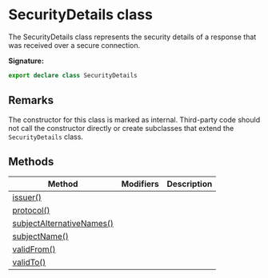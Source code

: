 # SecurityDetails class

The SecurityDetails class represents the security details of a response that was received over a secure connection.

**Signature:**

```typescript
export declare class SecurityDetails
```

## Remarks

The constructor for this class is marked as internal. Third-party code should not call the constructor directly or create subclasses that extend the `SecurityDetails` class.

## Methods

| Method                                                                              | Modifiers | Description |
| ----------------------------------------------------------------------------------- | --------- | ----------- |
| [issuer()](./puppeteer.securitydetails.issuer.md)                                   |           |             |
| [protocol()](./puppeteer.securitydetails.protocol.md)                               |           |             |
| [subjectAlternativeNames()](./puppeteer.securitydetails.subjectalternativenames.md) |           |             |
| [subjectName()](./puppeteer.securitydetails.subjectname.md)                         |           |             |
| [validFrom()](./puppeteer.securitydetails.validfrom.md)                             |           |             |
| [validTo()](./puppeteer.securitydetails.validto.md)                                 |           |             |
